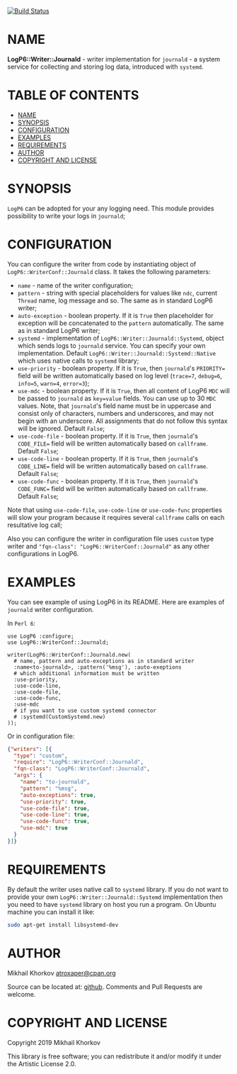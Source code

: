 [![Build Status](https://github.com/atroxaper/p6-LogP6-Writer-Journald/workflows/build/badge.svg)](https://github.com/atroxaper/p6-LogP6-Writer-Journald/actions)

# NAME

**LogP6::Writer::Journald** - writer implementation for `journald` - a system
service for collecting and storing log data, introduced with `systemd`.

# TABLE OF CONTENTS

- [NAME](#name)
- [SYNOPSIS](#synopsis)
- [CONFIGURATION](#configuration)
- [EXAMPLES](#examples)
- [REQUIREMENTS](#requirements)
- [AUTHOR](#author)
- [COPYRIGHT AND LICENSE](#copyright-and-license)

# SYNOPSIS

`LogP6` can be adopted for your any logging need. This module provides
possibility to write your logs in `journald`;

# CONFIGURATION

You can configure the writer from code by instantiating object of
`LogP6::WriterConf::Journald` class. It takes the following parameters:

- `name` - name of the writer configuration;
- `pattern` - string with special placeholders for values like `ndc`, current
`Thread` name, log message and so. The same as in standard LogP6 writer;
- `auto-exception` - boolean property. If it is `True` then placeholder for
exception will be concatenated to the `pattern` automatically. The same as in
standard LogP6 writer;
- `systemd` - implementation of `LogP6::Writer::Journald::Systemd`, object which
sends logs to `journald` service. You can specify your own implementation.
Default `LogP6::Writer::Journald::Systemd::Native` which uses native calls to
`systemd` library;
- `use-priority` - boolean property. If it is `True`, then `journald`'s
`PRIORITY=` field will be written automatically based on log level (`trace=7`,
`debug=6`, `info=5`, `warn=4`, `error=3`);
- `use-mdc` - boolean property. If it is `True`, then all content of LogP6 `MDC`
will be passed to `journald` as `key=value` fields. You can use up to 30 `MDC`
values. Note, that `journald`'s field name must be in uppercase and consist only
of characters, numbers and underscores, and may not begin with an underscore.
All assignments that do not follow this syntax will be ignored. Default `False`;
- `use-code-file` - boolean property. If it is `True`, then `journald`'s
`CODE_FILE=` field will be written automatically based on `callframe`. Default
`False`;
- `use-code-line` - boolean property. If it is `True`, then `journald`'s
`CODE_LINE=` field will be written automatically based on `callframe`. Default
`False`;
- `use-code-func` - boolean property. If it is `True`, then `journald`'s
`CODE_FUNC=` field will be written automatically based on `callframe`. Default
`False`;

Note that using `use-code-file`, `use-code-line` or `use-code-func` properties
will slow your program because it requires several `callframe` calls on each
resultative log call;

Also you can configure the writer in configuration file uses `custom` type
writer and `"fqn-class": "LogP6::WriterConf::Journald"` as any other
configurations in LogP6.

# EXAMPLES

You can see example of using LogP6 in its README. Here are examples of
`journald` writer configuration.

In `Perl 6`:

```perl6
use LogP6 :configure;
use LogP6::WriterConf::Journald;

writer(LogP6::WriterConf::Journald.new(
  # name, pattern and auto-exceptions as in standard writer
  :name<to-journald>, :pattern('%msg'), :auto-exeptions
  # which additional information must be written
  :use-priority,
  :use-code-line,
  :use-code-file,
  :use-code-func,
  :use-mdc
  # if you want to use custom systemd connector
  # :systemd(CustomSystemd.new)
));
```

Or in configuration file:

```json
{"writers": [{
  "type": "custom",
  "require": "LogP6::WriterConf::Journald",
  "fqn-class": "LogP6::WriterConf::Journald",
  "args": {
    "name": "to-journald",
    "pattern": "%msg",
    "auto-exceptions": true,
    "use-priority": true,
    "use-code-file": true,
    "use-code-line": true,
    "use-code-func": true,
    "use-mdc": true
  }
}]}
```

# REQUIREMENTS

By default the writer uses native call to `systemd` library. If you do not want
to provide your own `LogP6::Writer::Journald::Systemd` implementation then you
need to have `systemd` library on host you run a program. On Ubuntu machine you
can install it like:

```bash
sudo apt-get install libsystemd-dev
```

# AUTHOR

Mikhail Khorkov <atroxaper@cpan.org>

Source can be located at:
[github](https://github.com/atroxaper/p6-LogP6-Writer-Journald). Comments and
Pull Requests are welcome.

# COPYRIGHT AND LICENSE

Copyright 2019 Mikhail Khorkov

This library is free software; you can redistribute it and/or modify it under
the Artistic License 2.0.
